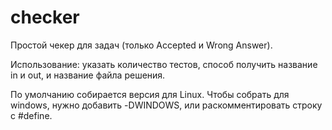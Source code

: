 # checker
Простой чекер для задач (только Accepted и Wrong Answer).

Использование: указать количество тестов, способ получить название in и out, и название файла решения.

По умолчанию собирается версия для Linux. Чтобы собрать для windows, нужно добавить -DWINDOWS, или раскомментировать строку с #define.
